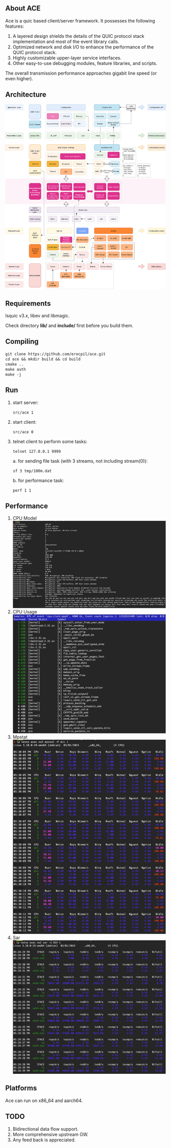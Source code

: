 ## About ACE
Ace is a quic based client/server framework. It possesses the following features:
1. A layered design shields the details of the QUIC protocol stack implementation and most of the event library calls.
2. Optimized network and disk I/O to enhance the performance of the QUIC protocol stack.
3. Highly customizable upper-layer service interfaces.
4. Other easy-to-use debugging modules, feature libraries, and scripts.

The overall transmission performance approaches gigabit line speed (or even higher).

## Architecture
![Architecture](images/architecture.png)

## Requirements
lsquic v3.x, libev and libmagic.

Check directory **lib/** and **include/** first before you build them.

## Compiling
```
git clone https://github.com/erocpil/ace.git
cd ace && mkdir build && cd build
cmake ..
make auth
make -j
```

## Run
1. start server:
   ```
   src/ace 1
   ```
3. start client:
   ```
   src/ace 0
   ```
5. telnet client to perform some tasks:
   ```
   telnet 127.0.0.1 9999
   ```
   a. for sending file task (with 3 streams, not including stream(0)):
   ```
   sf 3 tmp/100m.dat
   ```
   b. for performance task:
   ```
   perf 1 1
   ```

## Performance
1. CPU Model
   ![lscpu](images/lscpu.png)
2. CPU Usage
   ![perf top](images/perf%20top.png)
3. Mpstat
   ![mpstat](images/mpstat.png)
4. Sar
   ![sar](images/sar.png)

## Platforms
Ace can run on x86_64 and aarch64.

## TODO
1. Bidirectional data flow support.
2. More comprehensive upstream GW.
3. Any feed back is appreciated.

